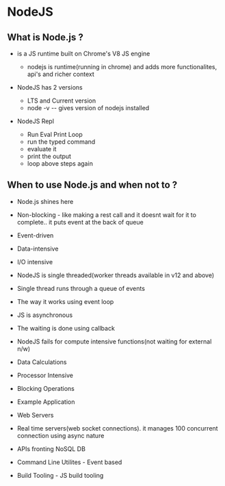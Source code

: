# NodeJS

## What is Node.js ?

* is a JS runtime built on Chrome's V8 JS engine
  * nodejs is runtime(running in chrome) and adds more functionalites, api's and richer context
 
* NodeJS has 2 versions
  * LTS and Current version
  * node -v -- gives version of nodejs installed

* NodeJS Repl
  * Run Eval Print Loop
  * run the typed command
  * evaluate it 
  * print the output
  * loop above steps again
  
## When to use Node.js and when not to ?

* Node.js shines here
 * Non-blocking - like making a rest call and it doesnt wait for it to complete.. it puts event at the back of queue
 * Event-driven
 * Data-intensive
 * I/O intensive

* NodeJS is single threaded(worker threads available in v12 and above)
 * Single thread runs through a queue of events
 * The way it works using event loop
 * JS is asynchronous
 * The waiting is done using callback
 
* NodeJS fails for compute intensive functions(not waiting for external n/w)
 * Data Calculations
 * Processor Intensive
 * Blocking Operations
 
* Example Application
 * Web Servers
 * Real time servers(web socket connections). it manages 100 concurrent connection using async nature
 * APIs fronting NoSQL DB
 * Command Line Utilites - Event based
 * Build Tooling - JS build tooling
 
 
